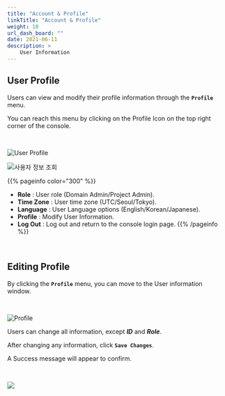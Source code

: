 ```yaml
---
title: "Account & Profile"
linkTitle: "Account & Profile"
weight: 10
url_dash_board: "" 
date: 2021-06-11
description: >
    User Information
---
```


## User Profile

Users can view and modify their profile information through the **`Profile`** menu.

You can reach this menu by clicking on the Profile Icon on the top right corner of the console.

<br/>

![User Profile](/ko/docs/guides/user_guide/my_account/profile_img/profile_01.png)

![사용자 정보 조회](/ko/docs/guides/user_guide/my_account/profile_img/profile_02.png)


{{% pageinfo color="300" %}}
* **Role** : User role \(Domain Admin/Project Admin\).
* **Time Zone** : User time zone \(UTC/Seoul/Tokyo\).
* **Language** : User Language options \(English/Korean/Japanese\).
* **Profile** : Modify User Information.
* **Log Out** : Log out and return to the console login page.
{{% /pageinfo %}}

<br/>


## Editing Profile

By clicking the **`Profile`** menu, you can move to the User information window.

<br>

![Profile](/ko/docs/guides/user_guide/my_account/profile_img/profile_03.png)

Users can change all information, except _**ID**_ and _**Role**_. 

After changing any information, click **`Save Changes`**.

A Success message will appear to confirm.

<br>

![](/ko/docs/guides/user_guide/my_account/profile_img/profile_04.png)